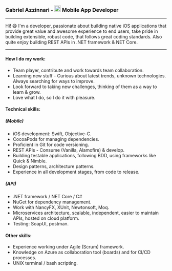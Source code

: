 ### Gabriel Azzinnari - <img src="https://encrypted-tbn0.gstatic.com/images?q=tbn%3AANd9GcR5QnSPr63mP3tzEuQbXFv5yDmqEk7CJ71OAg&usqp=CAU" alt="iOS" width="20" height="20"/> Mobile App Developer
<hr>

Hi! 😄 I'm a developer, passionate about building native iOS applications that provide great value and awesome experience to end users, take pride in building extensible, robust code, that follows great coding standards.
Also quite enjoy building REST APIs in .NET framework & NET Core.

<hr>

#### How I do my work:
- Team player, contribute and work towards team collaboration.
- Learning new stuff - Curious about latest trends, unknown technologies. Always searching for ways to improve.
- Look forward to taking new challenges, thinking of them as a way to learn & grow.
- Love what I do, so I do it with pleasure.

#### Technical skills:
##### (Mobile)
- iOS development: Swift, Objective-C.
- CocoaPods for managing dependencies.
- Proficient in Git for code versioning.
- REST APIs - Consume (Vanilla, Alamofire) & develop.
- Building testable applications, following BDD, using frameworks like Quick & Nimble.
- Design patterns, architecture patterns.
- Experience in all development stages, from code to release.
##### (API)
- .NET framework / NET Core / C#
- NuGet for dependency management.
- Work with NancyFX, XUnit, Newtonsoft, Moq.
- Microservices architecture, scalable, independent, easier to maintain APIs, hosted on cloud platform.
- Testing: SoapUI, postman.

#### Other skills:
- Experience working under Agile (Scrum) framework.
- Knowledge on Azure as collaboration tool (boards) and for CI/CD processes.
- UNIX terminal / bash scripting.
